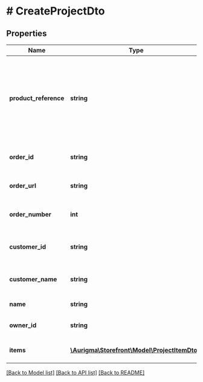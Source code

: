 # # CreateProjectDto

## Properties

Name | Type | Description | Notes
------------ | ------------- | ------------- | -------------
**product_reference** | **string** | Product reference (i.e external reference to Customer&#39;s Canvas product specification - main subject of this project) |
**order_id** | **string** | Order identifier in ecommerce system | [optional]
**order_url** | **string** | Order url in ecommerce system | [optional]
**order_number** | **int** | Order number in ecommerce system | [optional]
**customer_id** | **string** | Customer identifier in ecommerce system | [optional]
**customer_name** | **string** | Customer name in ecommerce system | [optional]
**name** | **string** | Project name | [optional]
**owner_id** | **string** | Project owner identifier | [optional]
**items** | [**\Aurigma\Storefront\Model\ProjectItemDto[]**](ProjectItemDto.md) | List of project items | [optional]

[[Back to Model list]](../../README.md#models) [[Back to API list]](../../README.md#endpoints) [[Back to README]](../../README.md)
